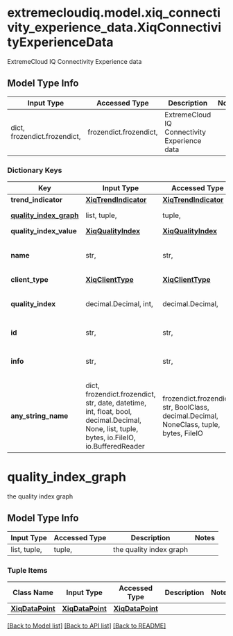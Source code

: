 # extremecloudiq.model.xiq_connectivity_experience_data.XiqConnectivityExperienceData

ExtremeCloud IQ Connectivity Experience data

## Model Type Info
Input Type | Accessed Type | Description | Notes
------------ | ------------- | ------------- | -------------
dict, frozendict.frozendict,  | frozendict.frozendict,  | ExtremeCloud IQ Connectivity Experience data | 

### Dictionary Keys
Key | Input Type | Accessed Type | Description | Notes
------------ | ------------- | ------------- | ------------- | -------------
**trend_indicator** | [**XiqTrendIndicator**](XiqTrendIndicator.md) | [**XiqTrendIndicator**](XiqTrendIndicator.md) |  | 
**[quality_index_graph](#quality_index_graph)** | list, tuple,  | tuple,  | the quality index graph | 
**quality_index_value** | [**XiqQualityIndex**](XiqQualityIndex.md) | [**XiqQualityIndex**](XiqQualityIndex.md) |  | 
**name** | str,  | str,  | the location/ssid/os-name based on view type | 
**client_type** | [**XiqClientType**](XiqClientType.md) | [**XiqClientType**](XiqClientType.md) |  | 
**quality_index** | decimal.Decimal, int,  | decimal.Decimal,  | the quality index | value must be a 32 bit integer
**id** | str,  | str,  | the unique identifier | [optional] 
**info** | str,  | str,  | the info related to connectivity experience view type | [optional] 
**any_string_name** | dict, frozendict.frozendict, str, date, datetime, int, float, bool, decimal.Decimal, None, list, tuple, bytes, io.FileIO, io.BufferedReader | frozendict.frozendict, str, BoolClass, decimal.Decimal, NoneClass, tuple, bytes, FileIO | any string name can be used but the value must be the correct type | [optional]

# quality_index_graph

the quality index graph

## Model Type Info
Input Type | Accessed Type | Description | Notes
------------ | ------------- | ------------- | -------------
list, tuple,  | tuple,  | the quality index graph | 

### Tuple Items
Class Name | Input Type | Accessed Type | Description | Notes
------------- | ------------- | ------------- | ------------- | -------------
[**XiqDataPoint**](XiqDataPoint.md) | [**XiqDataPoint**](XiqDataPoint.md) | [**XiqDataPoint**](XiqDataPoint.md) |  | 

[[Back to Model list]](../../README.md#documentation-for-models) [[Back to API list]](../../README.md#documentation-for-api-endpoints) [[Back to README]](../../README.md)

